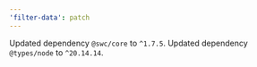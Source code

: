 ```yaml
---
'filter-data': patch
---
```


Updated dependency `@swc/core` to `^1.7.5`.
Updated dependency `@types/node` to `^20.14.14`.
